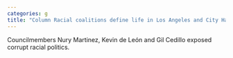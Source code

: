 ```yaml
---
categories: g
title: "Column Racial coalitions define life in Los Angeles and City Halls divisive politics needs to catch up"
---
```

Councilmembers Nury Martinez, Kevin de León and Gil Cedillo exposed corrupt racial politics.
